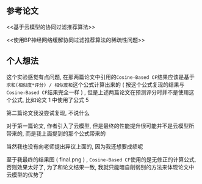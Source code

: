 ## 参考论文

<<基于云模型的协同过滤推荐算法>>

<<使用BP神经网络缓解协同过滤推荐算法的稀疏性问题>>

## 个人想法

这个实验感觉有点问题, 在那两篇论文中引用的`Cosine-Based CF`结果应该是基于`求和(相似度*评分) / 相似度和`这个公式计算出来的 ( 按这个公式复现的结果与`Cosine-Based CF`结果完全一样 ) , 但是上述两篇论文在预测评分时并不是使用这个公式, 比如论文 1 中使用了公式 5



第二篇论文我没尝试复现, 不说什么



对于第一篇论文, 作者引入了云模型, 但是最终的性能提升很可能并不是云模型所带来的, 而是我上面提到的那个公式带来的



当然我也没有向老师提出异议上面的, 因为我还想要成绩呢



至于我最终的结果图 ( final.png ) , `Cosine-Based CF`使用的是无修正的计算公式, 否则效果太好了, 为了和论文结果一致, 我就只能暗自削弱别的方法来体现论文中云模型的优势了